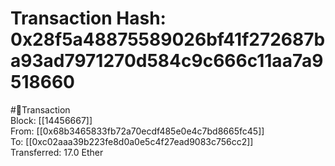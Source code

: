 
Transaction Hash: 0x28f5a48875589026bf41f272687ba93ad7971270d584c9c666c11aa7a9518660
====================================================================================
  
#💸Transaction  
Block: [[14456667]]  
From: [[0x68b3465833fb72a70ecdf485e0e4c7bd8665fc45]]  
To: [[0xc02aaa39b223fe8d0a0e5c4f27ead9083c756cc2]]  
Transferred: 17.0 Ether